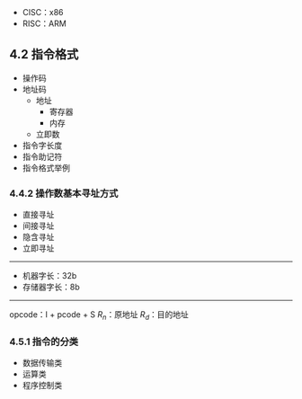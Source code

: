 - CISC：x86
- RISC：ARM
## 4.2 指令格式
- 操作码
- 地址码
	- 地址
		- 寄存器
		- 内存
	- 立即数
- 指令字长度
- 指令助记符
- 指令格式举例
### 4.4.2 操作数基本寻址方式
- 直接寻址
- 间接寻址
- 隐含寻址
- 立即寻址
***
- 机器字长：32b
- 存储器字长：8b
***
opcode：I + pcode + S
$R_n$：原地址
$R_d$：目的地址
### 4.5.1 指令的分类
- 数据传输类
- 运算类
- 程序控制类
